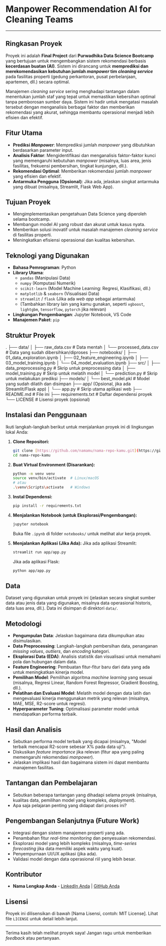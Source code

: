 # Manpower Recommendation AI for Cleaning Teams

---

## Ringkasan Proyek

Proyek ini adalah **Final Project** dari **Purwadhika Data Science Bootcamp** yang bertujuan untuk mengembangkan sistem rekomendasi berbasis **kecerdasan buatan (AI)**. Sistem ini dirancang untuk **memprediksi dan merekomendasikan kebutuhan jumlah *manpower* tim *cleaning service*** pada fasilitas properti (gedung perkantoran, pusat perbelanjaan, apartemen, dll.) secara optimal.

Manajemen *cleaning service* sering menghadapi tantangan dalam menentukan jumlah staf yang tepat untuk memastikan kebersihan optimal tanpa pemborosan sumber daya. Sistem ini hadir untuk mengatasi masalah tersebut dengan menganalisis berbagai faktor dan memberikan rekomendasi yang akurat, sehingga membantu operasional menjadi lebih efisien dan efektif.

## Fitur Utama

* **Prediksi *Manpower***: Memprediksi jumlah *manpower* yang dibutuhkan berdasarkan parameter input.
* **Analisis Faktor**: Mengidentifikasi dan menganalisis faktor-faktor kunci yang memengaruhi kebutuhan *manpower* (misalnya, luas area, jenis fasilitas, frekuensi pembersihan, tingkat kunjungan, dll.).
* **Rekomendasi Optimal**: Memberikan rekomendasi jumlah *manpower* yang efisien dan efektif.
* **Antarmuka Pengguna (Opsional)**: Jika ada, jelaskan singkat antarmuka yang dibuat (misalnya, Streamlit, Flask Web App).

## Tujuan Proyek

* Mengimplementasikan pengetahuan Data Science yang diperoleh selama bootcamp.
* Membangun model AI yang robust dan akurat untuk kasus nyata.
* Memberikan solusi inovatif untuk masalah manajemen *cleaning service* di fasilitas properti.
* Meningkatkan efisiensi operasional dan kualitas kebersihan.

## Teknologi yang Digunakan

* **Bahasa Pemrograman**: Python
* **Library Utama**:
    * `pandas` (Manipulasi Data)
    * `numpy` (Komputasi Numerik)
    * `scikit-learn` (Model Machine Learning: Regresi, Klasifikasi, dll.)
    * `matplotlib` & `seaborn` (Visualisasi Data)
    * `streamlit` / `flask` (Jika ada *web app* sebagai antarmuka)
    * (Tambahkan library lain yang kamu gunakan, seperti `xgboost`, `lightgbm`, `tensorflow`, `pytorch` jika relevan)
* **Lingkungan Pengembangan**: Jupyter Notebook, VS Code
* **Manajemen Paket**: `pip`

## Struktur Proyek
.
├── data/
│   ├── raw_data.csv        # Data mentah
│   └── processed_data.csv  # Data yang sudah dibersihkan/diproses
├── notebooks/
│   ├── 01_data_exploration.ipynb
│   ├── 02_feature_engineering.ipynb
│   ├── 03_model_training.ipynb
│   └── 04_model_evaluation.ipynb
├── src/
│   ├── data_preprocessing.py   # Skrip untuk preprocessing data
│   ├── model_training.py       # Skrip untuk melatih model
│   └── prediction.py           # Skrip untuk melakukan prediksi
├── models/
│   └── best_model.pkl          # Model yang sudah dilatih dan disimpan
├── app/ (Opsional, jika ada Streamlit/Flask app)
│   └── app.py                  # Skrip utama aplikasi web
├── README.md                   # File ini
├── requirements.txt            # Daftar dependensi proyek
└── LICENSE                     # Lisensi proyek (opsional)
## Instalasi dan Penggunaan

Ikuti langkah-langkah berikut untuk menjalankan proyek ini di lingkungan lokal Anda:

1.  **Clone Repositori:**
    ```bash
    git clone [https://github.com/namamu/nama-repo-kamu.git](https://github.com/namamu/nama-repo-kamu.git)
    cd nama-repo-kamu
    ```

2.  **Buat Virtual Environment (Disarankan):**
    ```bash
    python -m venv venv
    source venv/bin/activate  # Linux/macOS
    # atau
    .\venv\Scripts\activate   # Windows
    ```

3.  **Instal Dependensi:**
    ```bash
    pip install -r requirements.txt
    ```

4.  **Menjalankan Notebook (untuk Eksplorasi/Pengembangan):**
    ```bash
    jupyter notebook
    ```
    Buka file `.ipynb` di folder `notebooks/` untuk melihat alur kerja proyek.

5.  **Menjalankan Aplikasi (Jika Ada):**
    Jika ada aplikasi Streamlit:
    ```bash
    streamlit run app/app.py
    ```
    Jika ada aplikasi Flask:
    ```bash
    python app/app.py
    ```

## Data

Dataset yang digunakan untuk proyek ini (jelaskan secara singkat sumber data atau jenis data yang digunakan, misalnya data operasional historis, data luas area, dll.). Data ini disimpan di direktori `data/`.

## Metodologi

* **Pengumpulan Data**: Jelaskan bagaimana data dikumpulkan atau disimulasikan.
* **Data Preprocessing**: Langkah-langkah pembersihan data, penanganan *missing values*, *outliers*, dan *encoding* kategori.
* **Eksplorasi Data (EDA)**: Analisis statistik dan visualisasi untuk memahami pola dan hubungan dalam data.
* **Feature Engineering**: Pembuatan fitur-fitur baru dari data yang ada untuk meningkatkan kinerja model.
* **Pemilihan Model**: Pemilihan algoritma *machine learning* yang sesuai (misalnya, Regresi Linear, Random Forest Regressor, Gradient Boosting, dll.).
* **Pelatihan dan Evaluasi Model**: Melatih model dengan data latih dan mengevaluasi kinerja menggunakan metrik yang relevan (misalnya, MAE, MSE, R2-score untuk regresi).
* **Hyperparameter Tuning**: Optimalisasi parameter model untuk mendapatkan performa terbaik.

## Hasil dan Analisis

* Sebutkan performa model terbaik yang dicapai (misalnya, "Model terbaik mencapai R2-score sebesar X% pada data uji").
* Diskusikan *feature importance* jika relevan (fitur apa yang paling memengaruhi rekomendasi *manpower*).
* Jelaskan implikasi hasil dan bagaimana sistem ini dapat membantu manajemen fasilitas.

## Tantangan dan Pembelajaran

* Sebutkan beberapa tantangan yang dihadapi selama proyek (misalnya, kualitas data, pemilihan model yang kompleks, *deployment*).
* Apa saja pelajaran penting yang didapat dari proses ini?

## Pengembangan Selanjutnya (Future Work)

* Integrasi dengan sistem manajemen properti yang ada.
* Penambahan fitur *real-time monitoring* dan penyesuaian rekomendasi.
* Eksplorasi model yang lebih kompleks (misalnya, *time-series forecasting* jika data memiliki aspek waktu yang kuat).
* Penyempurnaan UI/UX aplikasi (jika ada).
* Validasi model dengan data operasional riil yang lebih besar.

## Kontributor

* **Nama Lengkap Anda** - [LinkedIn Anda](link-linkedin-anda) | [GitHub Anda](link-github-anda)

## Lisensi

Proyek ini dilisensikan di bawah [Nama Lisensi, contoh: MIT License]. Lihat file `LICENSE` untuk detail lebih lanjut.

---

Terima kasih telah melihat proyek saya! Jangan ragu untuk memberikan *feedback* atau pertanyaan.
